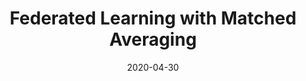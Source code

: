 ---
title: "Federated Learning with Matched Averaging"
excerpt: 'Hongyi Wang, Mikhail Yurochkin, Yuekai Sun, Dimitris Papailiopoulos, Yasaman Khazaeni ($\color{red}{\text{Oral}}$, Acceptance rate: $\color{red}{1.85\%}$) \[[link](https://openreview.net/forum?id=BkluqlSFDS)\]'
date: 2020-04-30
venue: 'ICLR'
pubtype: 'conference'
excerpt_separator: ""
---